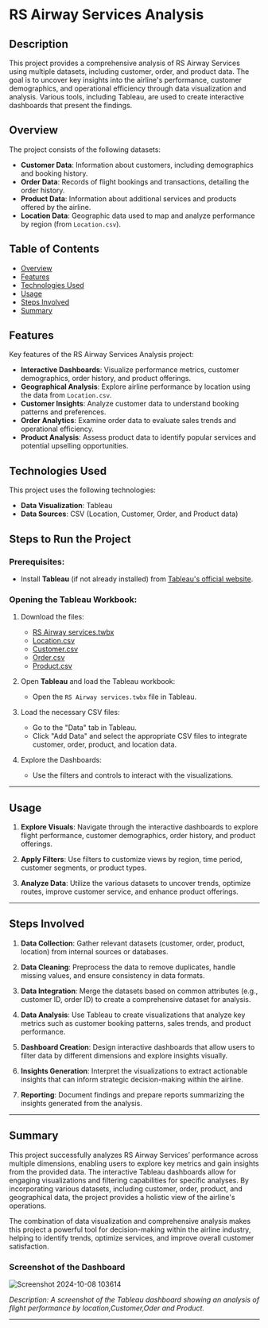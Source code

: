# RS Airway Services Analysis

## Description

This project provides a comprehensive analysis of RS Airway Services using multiple datasets, including customer, order, and product data. The goal is to uncover key insights into the airline's performance, customer demographics, and operational efficiency through data visualization and analysis. Various tools, including Tableau, are used to create interactive dashboards that present the findings.

## Overview

The project consists of the following datasets:
- **Customer Data**: Information about customers, including demographics and booking history.
- **Order Data**: Records of flight bookings and transactions, detailing the order history.
- **Product Data**: Information about additional services and products offered by the airline.
- **Location Data**: Geographic data used to map and analyze performance by region (from `Location.csv`).

## Table of Contents
- [Overview](#overview)
- [Features](#features)
- [Technologies Used](#technologies-used)
- [Usage](#usage)
- [Steps Involved](#steps-involved)
- [Summary](#summary)

## Features
Key features of the RS Airway Services Analysis project:
- **Interactive Dashboards**: Visualize performance metrics, customer demographics, order history, and product offerings.
- **Geographical Analysis**: Explore airline performance by location using the data from `Location.csv`.
- **Customer Insights**: Analyze customer data to understand booking patterns and preferences.
- **Order Analytics**: Examine order data to evaluate sales trends and operational efficiency.
- **Product Analysis**: Assess product data to identify popular services and potential upselling opportunities.

## Technologies Used
This project uses the following technologies:
- **Data Visualization**: Tableau
- **Data Sources**: CSV (Location, Customer, Order, and Product data)

## Steps to Run the Project

### Prerequisites:
- Install **Tableau** (if not already installed) from [Tableau's official website](https://www.tableau.com/).

### Opening the Tableau Workbook:
1. Download the files:
   - [RS Airway services.twbx](https://your-download-link.com)
   - [Location.csv](https://your-download-link.com)
   - [Customer.csv](https://your-download-link.com)
   - [Order.csv](https://your-download-link.com)
   - [Product.csv](https://your-download-link.com)

2. Open **Tableau** and load the Tableau workbook:
    - Open the `RS Airway services.twbx` file in Tableau.

3. Load the necessary CSV files:
    - Go to the "Data" tab in Tableau.
    - Click "Add Data" and select the appropriate CSV files to integrate customer, order, product, and location data.

4. Explore the Dashboards:
    - Use the filters and controls to interact with the visualizations.

---

## Usage

1. **Explore Visuals**: 
   Navigate through the interactive dashboards to explore flight performance, customer demographics, order history, and product offerings.
   
2. **Apply Filters**: 
   Use filters to customize views by region, time period, customer segments, or product types.

3. **Analyze Data**: 
   Utilize the various datasets to uncover trends, optimize routes, improve customer service, and enhance product offerings.

---

## Steps Involved

1. **Data Collection**: 
   Gather relevant datasets (customer, order, product, location) from internal sources or databases.

2. **Data Cleaning**: 
   Preprocess the data to remove duplicates, handle missing values, and ensure consistency in data formats.

3. **Data Integration**: 
   Merge the datasets based on common attributes (e.g., customer ID, order ID) to create a comprehensive dataset for analysis.

4. **Data Analysis**: 
   Use Tableau to create visualizations that analyze key metrics such as customer booking patterns, sales trends, and product performance.

5. **Dashboard Creation**: 
   Design interactive dashboards that allow users to filter data by different dimensions and explore insights visually.

6. **Insights Generation**: 
   Interpret the visualizations to extract actionable insights that can inform strategic decision-making within the airline.

7. **Reporting**: 
   Document findings and prepare reports summarizing the insights generated from the analysis.

---

## Summary

This project successfully analyzes RS Airway Services’ performance across multiple dimensions, enabling users to explore key metrics and gain insights from the provided data. The interactive Tableau dashboards allow for engaging visualizations and filtering capabilities for specific analyses. By incorporating various datasets, including customer, order, product, and geographical data, the project provides a holistic view of the airline's operations.

The combination of data visualization and comprehensive analysis makes this project a powerful tool for decision-making within the airline industry, helping to identify trends, optimize services, and improve overall customer satisfaction.

### Screenshot of the Dashboard

![Screenshot 2024-10-08 103614](https://github.com/user-attachments/assets/ef61ae1d-b33a-45c2-b1b7-db3a3c15cd70)

_Description: A screenshot of the Tableau dashboard showing an analysis of flight performance by location,Customer,Oder and Product._

---
